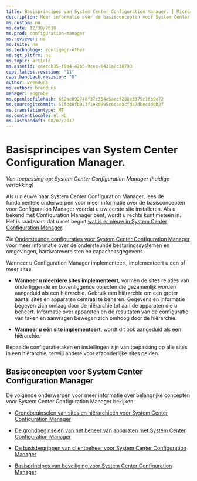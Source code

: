 ```yaml
---
title: Basisprincipes van System Center Configuration Manager. | Microsoft Docs
description: Meer informatie over de basisconcepten voor System Center Configuration Manager.
ms.custom: na
ms.date: 12/30/2016
ms.prod: configuration-manager
ms.reviewer: na
ms.suite: na
ms.technology: configmgr-other
ms.tgt_pltfrm: na
ms.topic: article
ms.assetid: cc4cdb35-f0b4-42b5-9cec-6431a8c30793
caps.latest.revision: "11"
caps.handback.revision: "0"
author: Brenduns
ms.author: brenduns
manager: angrobe
ms.openlocfilehash: 662ac092746f37c354e5accf288e3375c16b9c72
ms.sourcegitcommit: 51fc48fb023f1e8d995c6c4eacfda7dbec4d0b2f
ms.translationtype: MT
ms.contentlocale: nl-NL
ms.lasthandoff: 08/07/2017
---
```

# <a name="fundamentals-of-system-center-configuration-manager"></a>Basisprincipes van System Center Configuration Manager.

*Van toepassing op: System Center Configuration Manager (huidige vertakking)*

Als u nieuwe naar System Center Configuration Manager, lees de fundamentele onderwerpen voor meer informatie over de basisconcepten voor Configuration Manager voordat u uw eerste site installeren. Als u bekend met Configuration Manager bent, wordt u rechts kunt meteen in. Het is raadzaam dat u met begint [wat is er nieuw in System Center Configuration Manager](/sccm/core/plan-design/changes/what-has-changed-from-configuration-manager-2012).  

 Zie [Ondersteunde configuraties voor System Center Configuration Manager](../../core/plan-design/configs/supported-configurations.md) voor meer informatie over de ondersteunde besturingssystemen en omgevingen, hardwarevereisten en capaciteitsgegevens.  

 Wanneer u Configuration Manager implementeert, implementeert u een of meer sites:  

-   **Wanneer u meerdere sites implementeert**, vormen de sites relaties van onderliggende en bovenliggende objecten die gezamenlijk worden aangeduid als een hiërarchie. Gebruik een hiërarchie om een groter aantal sites en apparaten centraal te beheren.  Gegevens en informatie begeven zich omlaag door de hiërarchie tot aan de apparaten die u beheert. Informatie over apparaten en de resultaten van de configuratie van taken en aanvragen bewegen zich omhoog door de hiërarchie.  

-   **Wanneer u één site implementeert**, wordt dit ook aangeduid als een hiërarchie.  

 Bepaalde configuratietaken en instellingen zijn van toepassing op alle sites in een hiërarchie, terwijl andere voor afzonderlijke sites gelden.  

## <a name="fundamental-concepts-for-system-center-configuration-manager"></a>Basisconcepten voor System Center Configuration Manager
De volgende onderwerpen voor meer informatie over belangrijke concepten voor System Center Configuration Manager bekijken:  

-   [Grondbeginselen van sites en hiërarchieën voor System Center Configuration Manager](../../core/understand/fundamentals-of-sites-and-hierarchies.md)  

-   [De grondbeginselen van het beheer van apparaten met System Center Configuration Manager](../../core/understand/fundamentals-of-managing-devices.md)  

-   [De basisbegrippen van clientbeheer voor System Center Configuration Manager](../../core/understand/fundamentals-of-client-management-tasks.md)  

-   [Basisprincipes van beveiliging voor System Center Configuration Manager](../../core/understand/fundamentals-of-security.md)  
